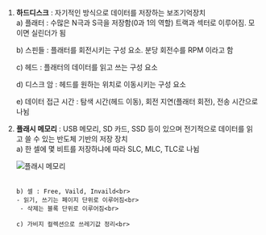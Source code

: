 1. **하드디스크** : 자기적인 방식으로 데이터를 저장하는 보조기억장치<br>
   a) 플래터    :  수많은 N극과 S극을 저장함(0과 1의 역할) 트랙과 섹터로 이루어짐. 모이면 실린더가 됨<br>

   b) 스핀들    : 플래터를 회전시키는 구성 요소. 분당 회전수를 RPM 이라고 함<br>

   c) 헤드      : 플래터의 데이터를 읽고 쓰는 구성 요소<br>

   d) 디스크 암 : 헤드를 원하는 위치로 이동시키는 구성 요소<br>

   e) 데이터 접근 시간 : 탐색 시간(헤드 이동), 회전 지연(플래터 회전), 전송 시간으로 나뉨 <br>

2. **플래시 메모리** : USB 메모리, SD 카드, SSD 등이 있으며 전기적으로 데이터를 읽고 쓸 수 있는 반도체 기반의 저장 장치<br>
   a) 한 셀에 몇 비트를 저장하냐에 따라 SLC, MLC, TLC로 나뉨<br>
   
      ![플래시 메모리](https://github.com/JAMONG08/WIL/blob/mk/2023/WEEK_05/%F0%9F%8D%87/%ED%94%8C%EB%9E%98%EC%8B%9C%20%EB%A9%94%EB%AA%A8%EB%A6%AC.png)<br><br>

	   b) 셀 : Free, Vaild, Invaild<br>
  	   - 읽기, 쓰기는 페이지 단위로 이루어짐<br>
	  	- 삭제는 블록 단위로 이루어짐<br>

  	   c) 가비지 컬렉션으로 쓰레기값 정리<br>
